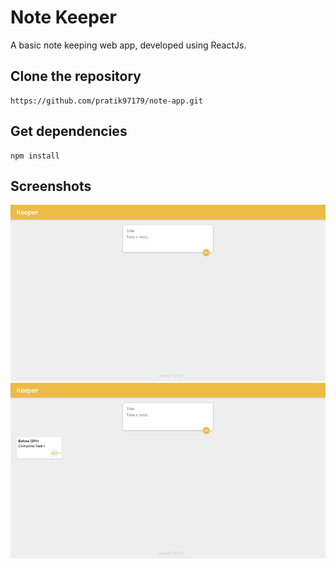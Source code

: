# Note Keeper
A basic note keeping web app, developed using ReactJs.

## Clone the repository
```
https://github.com/pratik97179/note-app.git
```

## Get dependencies

```
npm install
```

## Screenshots

![Home](/img/react_01.jpg)
![Home](/img/react_02.jpg)

